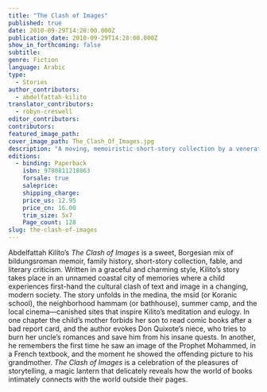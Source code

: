 ```yaml
---
title: "The Clash of Images"
published: true
date: 2010-09-29T14:28:00.000Z
publication_date: 2010-09-29T14:28:00.000Z
show_in_forthcoming: false
subtitle:
genre: Fiction
language: Arabic
type:
  - Stories
author_contributors:
  - abdelfattah-kilito
translator_contributors:
  - robyn-creswell
editor_contributors:
contributors:
featured_image_path:
cover_image_path: The_Clash_Of_Images.jpg
description: "A moving, memoiristic short-story collection by a venerated Moroccan writer about growing up during a time of cultural upheaval. "
editions:
  - binding: Paperback
    isbn: 9780811218863
    forsale: true
    saleprice:
    shipping_charge:
    price_us: 12.95
    price_cn: 16.00
    trim_size: 5x7
    Page_count: 128
slug: the-clash-of-images
---
```


Abdelfattah Kilito’s _The Clash of Images_ is a sweet, Borgesian mix of bildungsroman memoir, family history, short-story collection, fable, and literary criticism. Written in a graceful and charming style, Kilito’s story takes place in an unnamed coastal city of memories where a child experiences first-hand the cultural clash of text and image in a changing, modern society. The story unfolds in the medina, the msid (or Koranic school), the neighborhood hammam (or bathhouse), summer camp, and the local cinema––canished sites that inspire Kilito’s meditation and eulogy. In one chapter the child’s mother forbids her son to read comic books after a bad report card, and the author evokes Don Quixote’s niece, who tries to burn her uncle’s romances and save him from his insane quests. In another, he remembers the first time he saw an image of the Prophet Mohammed, in a French textbook, and the moment he showed the offending picture to his grandmother. _The Clash of Images_ is a celebration of the pleasures of storytelling, a magic lantern that delicately reveals how the world of books intimately connects with the world outside their pages.

